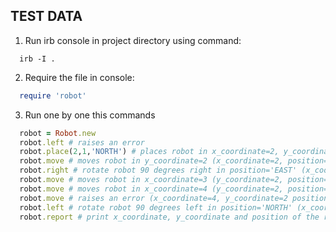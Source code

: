 ## TEST DATA

1. Run irb console in project directory using command:
```bush
  irb -I .
```

2. Require the file in console:
```ruby
  require 'robot'
```

3. Run one by one this commands
```ruby
  robot = Robot.new
  robot.left # raises an error
  robot.place(2,1,'NORTH') # places robot in x_coordinate=2, y_coordinate=1, position='NORTH'
  robot.move # moves robot in y_coordinate=2 (x_coordinate=2, position='NORTH')
  robot.right # rotate robot 90 degrees right in position='EAST' (x_coordinate=2, y_coordinate=2)
  robot.move # moves robot in x_coordinate=3 (y_coordinate=2, position='EAST')
  robot.move # moves robot in x_coordinate=4 (y_coordinate=2, position='EAST')
  robot.move # raises an error (x_coordinate=4, y_coordinate=2 position='EAST')
  robot.left # rotate robot 90 degrees left in position='NORTH' (x_coordinate=4, y_coordinate=2)
  robot.report # print x_coordinate, y_coordinate and position of the robot ("# Output: 4,2,NORTH")
```
